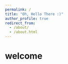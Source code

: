 ```yaml
---
permalink: /
title: "Oh, Hello There :)"
author_profile: true
redirect_from: 
  - /about/
  - /about.html
---
```

 # welcome

<span id="welcome">
</span>

<script src="/assets/js/random_welcome.js"></script>
